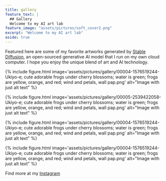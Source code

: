 ```yaml
---
title: gallery
feature_text: |
  ## Gallery
  Welcome to my AI art lab
feature_image: "assets/pictures/soft_cover2.png"
excerpt: "Welcome to my AI art lab"
aside: true
---
```


Featured here are some of my favorite artworks generated by [Stable Diffusion](https://en.wikipedia.org/wiki/Stable_Diffusion), an open-sourced generative AI model that I run on my own cloud computer. I hope you enjoy the unique blend of art and AI technology.

{% include figure.html image='assets/pictures/gallery/00004-1576519244-Ukiyo-e; cute adorable frogs under cherry blossoms; water is green; frogs are yellow, orange, and red; wind and petals, wall pap.png' alt="Image with just alt text" %}

{% include figure.html image='assets/pictures/gallery/00005-2539422058-Ukiyo-e; cute adorable frogs under cherry blossoms; water is green; frogs are yellow, orange, and red; wind and petals, wall pap.png' alt="Image with just alt text" %}

{% include figure.html image='assets/pictures/gallery/00004-1576519244-Ukiyo-e; cute adorable frogs under cherry blossoms; water is green; frogs are yellow, orange, and red; wind and petals, wall pap.png' alt="Image with just alt text" %}

{% include figure.html image='assets/pictures/gallery/00004-1576519244-Ukiyo-e; cute adorable frogs under cherry blossoms; water is green; frogs are yellow, orange, and red; wind and petals, wall pap.png' alt="Image with just alt text" %}

Find more at my [Instagram](https://www.instagram.com/anranandychen/?hl=en)



